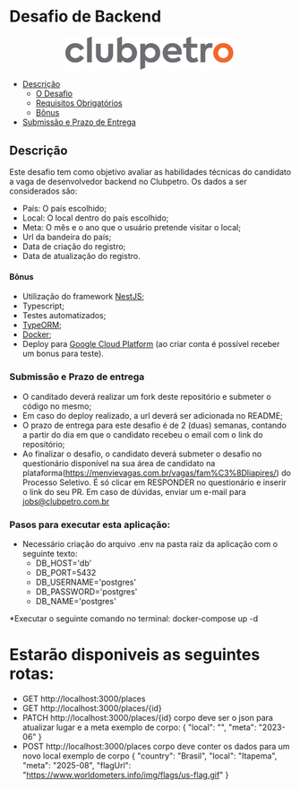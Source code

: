 # Desafio de Backend

<img src="./img/logo-clubpetro.png" style="margin-left: 100px"
     alt="Clubpetro" width="300">

- [Descrição](#descrição)
  - [O Desafio](#o-desafio)
  - [Requisitos Obrigatórios](#requisitos-obrigatórios)
  - [Bônus](#bônus)
- [Submissão e Prazo de Entrega](#submissão-e-prazo-de-entrega)

## Descrição

Este desafio tem como objetivo avaliar as habilidades técnicas do candidato a vaga de desenvolvedor backend no Clubpetro.
Os dados a ser considerados são:

- País: O país escolhido;
- Local: O local dentro do país escolhido;
- Meta: O mês e o ano que o usuário pretende visitar o local;
- Url da bandeira do país;
- Data de criação do registro;
- Data de atualização do registro.


#### Bônus


- Utilização do framework [NestJS](https://nestjs.com/);
- Typescript;
- Testes automatizados;
- [TypeORM](https://typeorm.io/#/);
- [Docker](https://www.docker.com/);
- Deploy para [Google Cloud Platform](https://cloud.google.com/) (ao criar conta é possível receber um bonus para teste).

### Submissão e Prazo de entrega

- O canditado deverá realizar um fork deste repositório e submeter o código no mesmo;
- Em caso do deploy realizado, a url deverá ser adicionada no README;
- O prazo de entrega para este desafio é de 2 (duas) semanas, contando a partir do dia em que o candidato recebeu o email com o link do repositório;
- Ao finalizar o desafio, o candidato deverá submeter o desafio no questionário disponível na sua área de candidato na plataforma(https://menvievagas.com.br/vagas/fam%C3%8Dliapires/) do Processo Seletivo. É só clicar em RESPONDER no questionário e inserir o link do seu PR.
Em caso de dúvidas, enviar um e-mail para jobs@clubpetro.com.br


### Pasos para executar esta aplicação:
 * Necessário criação do arquivo  .env  na pasta raiz da aplicação com o seguinte texto:
   - DB_HOST='db'
   - DB_PORT=5432
   - DB_USERNAME='postgres'
   - DB_PASSWORD='postgres'
   - DB_NAME='postgres'

 *Executar o seguinte comando no terminal:
    docker-compose up -d
  

#  Estarão disponiveis as seguintes rotas:
 - GET http://localhost:3000/places
 - GET http://localhost:3000/places/{id}
 - PATCH http://localhost:3000/places/{id}
    corpo deve ser o json para atualizar lugar e a meta
      exemplo de corpo: {	"local": "",  "meta": "2023-06" }
 - POST http://localhost:3000/places
    corpo deve conter os dados para um novo local 
    exemplo de corpo { "country": "Brasil", "local": "Itapema", "meta": "2025-08", "flagUrl": "https://www.worldometers.info/img/flags/us-flag.gif" }